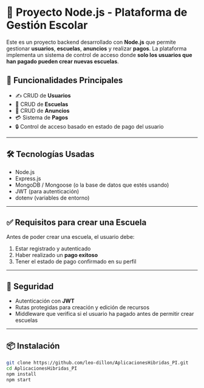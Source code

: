 # 🏫 Proyecto Node.js - Plataforma de Gestión Escolar

Este es un proyecto backend desarrollado con **Node.js** que permite gestionar **usuarios**, **escuelas**, **anuncios** y realizar **pagos**. La plataforma implementa un sistema de control de acceso donde **solo los usuarios que han pagado pueden crear nuevas escuelas**.

## 🚀 Funcionalidades Principales

- ✍️ CRUD de **Usuarios**
- 🏫 CRUD de **Escuelas**
- 📢 CRUD de **Anuncios**
- 💳 Sistema de **Pagos**
- 🔒 Control de acceso basado en estado de pago del usuario

---

## 🛠️ Tecnologías Usadas

- Node.js
- Express.js
- MongoDB / Mongoose (o la base de datos que estés usando)
- JWT (para autenticación)
- dotenv (variables de entorno)

---

## ✅ Requisitos para crear una Escuela

Antes de poder crear una escuela, el usuario debe:
1. Estar registrado y autenticado
2. Haber realizado un **pago exitoso**
3. Tener el estado de pago confirmado en su perfil

---

## 🔐 Seguridad

- Autenticación con **JWT**
- Rutas protegidas para creación y edición de recursos
- Middleware que verifica si el usuario ha pagado antes de permitir crear escuelas

---

## 📦 Instalación

```bash
git clone https://github.com/leo-dillon/AplicacionesHibridas_PI.git
cd AplicacionesHibridas_PI
npm install
npm start



